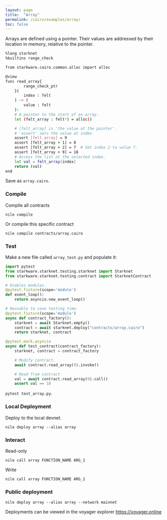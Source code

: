 ```yaml
---
layout: page
title:  "Array"
permalink: /cairo/examples/array/
toc: false
---
```


Arrays are defined using a pointer. Their values are addressed by their location
in memory, relative to the pointer.

```sh
%lang starknet
%builtins range_check

from starkware.cairo.common.alloc import alloc

@view
func read_array{
        range_check_ptr
    }(
        index : felt
    ) -> (
        value : felt
    ):
    # A pointer to the start of an array.
    let (felt_array : felt*) = alloc()

    # [felt_array] is 'the value at the pointer'.
    # 'assert' sets the value at index
    assert [felt_array] = 9
    assert [felt_array + 1] = 8
    assert [felt_array + 2] = 7  # Set index 2 to value 7.
    assert [felt_array + 9] = 18
    # Access the list at the selected index.
    let val = felt_array[index]
    return (val)
end
```
Save as `array.cairo`.

### Compile

Compile all contracts
```
nile compile
```
Or compile this specific contract
```
nile compile contracts/array.cairo
```

### Test

Make a new file called `array_test.py` and populate it:

```py
import pytest
from starkware.starknet.testing.starknet import Starknet
from starkware.starknet.testing.contract import StarknetContract

# Enables modules.
@pytest.fixture(scope='module')
def event_loop():
    return asyncio.new_event_loop()

# Reusable to save testing time.
@pytest.fixture(scope='module')
async def contract_factory():
    starknet = await Starknet.empty()
    contract = await starknet.deploy("contracts/array.cairo")
    return starknet, contract

@pytest.mark.asyncio
async def test_contract(contract_factory):
    starknet, contract = contract_factory

    # Modify contract.
    await contract.read_array(9).invoke()

    # Read from contract
    val = await contract.read_array(9).call()
    assert val == 18
```

`pytest test_array.py`.

### Local Deployment

Deploy to the local devnet.
```
nile deploy array --alias array
```

### Interact
Read-only
```
nile call array FUNCTION_NAME ARG_1
```
Write
```
nile call array FUNCTION_NAME ARG_1

```

### Public deployment

```
nile deploy array --alias array --network mainnet
```
Deployments can be viewed in the voyager explorer
https://voyager.online
